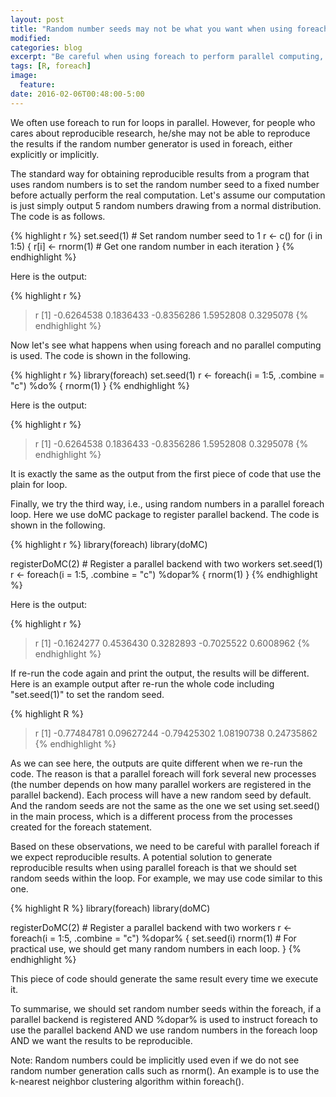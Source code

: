 ```yaml
---
layout: post
title: "Random number seeds may not be what you want when using foreach"
modified:
categories: blog
excerpt: "Be careful when using foreach to perform parallel computing, because the random number generator seed may not be what you expected."
tags: [R, foreach]
image:
  feature:
date: 2016-02-06T00:48:00-5:00
---
```


We often use foreach to run for loops in parallel. However, for people who cares about reproducible research, he/she may not be able to reproduce the results if the random number generator is used in foreach, either explicitly or implicitly.

The standard way for obtaining reproducible results from a program that uses random numbers is to set the random number seed to a fixed number before actually perform the real computation. Let's assume our computation is just simply output 5 random numbers drawing from a normal distribution. The code is as follows.

{% highlight r %}
set.seed(1)  # Set random number seed to 1
r <- c()
for (i in 1:5) {
    r[i] <- rnorm(1)  # Get one random number in each iteration
}
{% endhighlight %}

Here is the output:

{% highlight r %} 
> r
[1] -0.6264538  0.1836433 -0.8356286  1.5952808  0.3295078
{% endhighlight %} 

Now let's see what happens when using foreach and no parallel computing is used. The code is shown in the following.

{% highlight r %} 
library(foreach)
set.seed(1)
r <- foreach(i = 1:5, .combine = "c") %do% {
    rnorm(1)
}
{% endhighlight %}

Here is the output:

{% highlight r %} 
> r
[1] -0.6264538  0.1836433 -0.8356286  1.5952808  0.3295078
{% endhighlight %} 

It is exactly the same as the output from the first piece of code that use the plain for loop.

Finally, we try the third way, i.e., using random numbers in a parallel foreach loop. Here we use doMC package to register parallel backend. The code is shown in the following.

{% highlight r %} 
library(foreach)
library(doMC)

registerDoMC(2)  # Register a parallel backend with two workers
set.seed(1)
r <- foreach(i = 1:5, .combine = "c") %dopar% {
    rnorm(1)
}
{% endhighlight %} 

Here is the output:

{% highlight r %} 
> r
[1] -0.1624277  0.4536430  0.3282893 -0.7025522  0.6008962
{% endhighlight %} 

If re-run the code again and print the output, the results will be different. Here is an example output after re-run the whole code including "set.seed(1)" to set the random seed.

{% highlight R %}
> r
[1] -0.77484781  0.09627244 -0.79425302  1.08190738  0.24735862
{% endhighlight %}

As we can see here, the outputs are quite different when we re-run the code. The reason is that a parallel foreach will fork several new processes (the number depends on how many parallel workers are registered in the parallel backend). Each process will have a new random seed by default. And the random seeds are not the same as the one we set using set.seed() in the main process, which is a different process from the processes created for the foreach statement.

Based on these observations, we need to be careful with parallel foreach if we expect reproducible results. A potential solution to generate reproducible results when using parallel foreach is that we should set random seeds within the loop. For example, we may use code similar to this one.

{% highlight R %} 
library(foreach)
library(doMC)

registerDoMC(2)  # Register a parallel backend with two workers
r <- foreach(i = 1:5, .combine = "c") %dopar% {
    set.seed(i)
    rnorm(1)  # For practical use, we should get many random numbers in each loop.
}
{% endhighlight %} 

This piece of code should generate the same result every time we execute it.

To summarise, we should set random number seeds within the foreach, if a parallel backend is registered AND %dopar% is used to instruct foreach to use the parallel backend AND we use random numbers in the foreach loop AND we want the results to be reproducible.

Note: Random numbers could be implicitly used even if we do not see random number generation calls such as rnorm(). An example is to use the k-nearest neighbor clustering algorithm within foreach().

